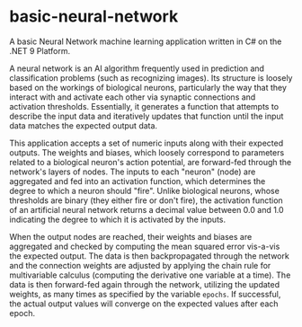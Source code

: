 # basic-neural-network
A basic Neural Network machine learning application written in C# on the .NET 9 Platform.

A neural network is an AI algorithm frequently used in prediction and classification problems (such as recognizing images).  Its structure is loosely based on the workings of biological neurons, particularly the way that they interact with and activate each other via synaptic connections and activation thresholds.  Essentially, it generates a function that attempts to describe the input data and iteratively updates that function until the input data matches the expected output data.

This application accepts a set of numeric inputs along with their expected outputs.  The weights and biases, which loosely correspond to parameters related to a biological neuron's action potential, are forward-fed through the network's layers of nodes.  The inputs to each "neuron" (node) are aggregated and fed into an activation function, which determines the degree to which a neuron should "fire". Unlike biological neurons, whose thresholds are binary (they either fire or don't fire), the activation function of an artificial neural network returns a decimal value between 0.0 and 1.0 indicating the degree to which it is activated by the inputs.

When the output nodes are reached, their weights and biases are aggregated and checked by computing the mean squared error vis-a-vis the expected output.  The data is then backpropagated through the network and the connection weights are adjusted by applying the chain rule for multivariable calculus (computing the derivative one variable at a time).  The data is then forward-fed again through the network, utilizing the updated weights, as many times as specified by the variable `epochs`.  If successful, the actual output values will converge on the expected values after each epoch.
